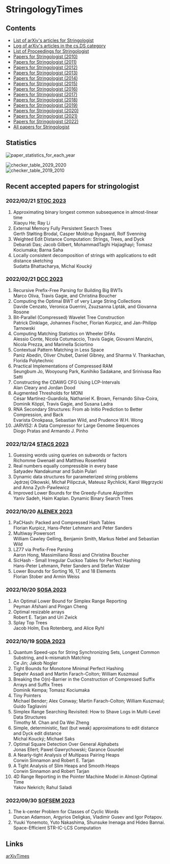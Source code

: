# StringologyTimes


## Contents
- [List of arXiv's articles for Stringologist](https://stringologytimes.github.io/StringologyTimes/docs/output/arxiv_list)
- [Log of arXiv's articles in the cs.DS category](https://stringologytimes.github.io/StringologyTimes/docs/output/weekly_arxiv_top)
- [List of Proceedings for Stringologist](https://stringologytimes.github.io/StringologyTimes/docs/output/list_of_proceedings)
- [Papers for Stringologist (2010)](https://stringologytimes.github.io/StringologyTimes/docs/output/list_2010)
- [Papers for Stringologist (2011)](https://stringologytimes.github.io/StringologyTimes/docs/output/list_2011)
- [Papers for Stringologist (2012)](https://stringologytimes.github.io/StringologyTimes/docs/output/list_2012)
- [Papers for Stringologist (2013)](https://stringologytimes.github.io/StringologyTimes/docs/output/list_2013)
- [Papers for Stringologist (2014)](https://stringologytimes.github.io/StringologyTimes/docs/output/list_2014)
- [Papers for Stringologist (2015)](https://stringologytimes.github.io/StringologyTimes/docs/output/list_2015)
- [Papers for Stringologist (2016)](https://stringologytimes.github.io/StringologyTimes/docs/output/list_2016)
- [Papers for Stringologist (2017)](https://stringologytimes.github.io/StringologyTimes/docs/output/list_2017)
- [Papers for Stringologist (2018)](https://stringologytimes.github.io/StringologyTimes/docs/output/list_2018)
- [Papers for Stringologist (2019)](https://stringologytimes.github.io/StringologyTimes/docs/output/list_2019)
- [Papers for Stringologist (2020)](https://stringologytimes.github.io/StringologyTimes/docs/output/list_2020)
- [Papers for Stringologist (2021)](https://stringologytimes.github.io/StringologyTimes/docs/output/list_2021)
- [Papers for Stringologist (2022)](https://stringologytimes.github.io/StringologyTimes/docs/output/list_2022)
- [All papers for Stringologist](https://stringologytimes.github.io/StringologyTimes/docs/output/complete_list)

## Statistics

![paper_statistics_for_each_year](https://stringologytimes.github.io/StringologyTimes/docs/output/paper_statistics_for_each_year.png)

![checker_table_2029_2020](https://stringologytimes.github.io/StringologyTimes/docs/output/checker_table_2029_2020.png)  
![checker_table_2019_2010](https://stringologytimes.github.io/StringologyTimes/docs/output/checker_table_2019_2010.png)  


## Recent accepted papers for stringologist

### 2022/02/21 [STOC 2023](http://acm-stoc.org/stoc2023/accepted.html)
1. Approximating binary longest common subsequence in almost-linear time  
Xiaoyu He; Ray Li   
2. External Memory Fully Persistent Search Trees  
Gerth Stølting Brodal, Casper Moldrup Rysgaard, Rolf Svenning  
3. Weighted Edit Distance Computation: Strings, Trees, and Dyck  
Debarati Das; Jacob Gilbert, MohammadTaghi Hajiaghayi; Tomasz Kociumaka; Barna Saha  
4. Locally consistent decomposition of strings with applications to edit distance sketching  
Sudatta Bhattacharya, Michal Koucký  

### 2022/02/21 [DCC 2023](https://www.cs.brandeis.edu/~dcc/Programs/Program2023.pdf)

1. Recursive Prefix-Free Parsing for Building Big BWTs  
Marco Oliva, Travis Gagie, and Christina Boucher  
2. Computing the Optimal BWT of very Large String Collections  
Davide Cenzato, Veronica Guerrini, Zsuzsanna Lipták, and Giovanna Rosone  
3. Bit-Parallel (Compressed) Wavelet Tree Construction  
Patrick Dinklage, Johannes Fischer, Florian Kurpicz, and Jan-Philipp Tarnowski  
4. Computing Matching Statistics on Wheeler DFAs  
Alessio Conte, Nicola Cotumaccio, Travis Gagie, Giovanni Manzini, Nicola Prezza, and Marinella Sciortino  
5. Contextual Pattern Matching in Less Space  
Paniz Abedin, Oliver Chubet, Daniel Gibney, and Sharma V. Thankachan, Florida Polytechnic  
6. Practical Implementations of Compressed RAM  
Seungbum Jo, Wooyoung Park, Kunihiko Sadakane, and Srinivasa Rao Satti  
7. Constructing the CDAWG CFG Using LCP-Intervals  
Alan Cleary and Jordan Dood  
8. Augmented Thresholds for MONI  
César Martínez-Guardiola, Nathaniel K. Brown, Fernando Silva-Coira, Dominik Köppl, Travis Gagie, and Susana Ladra  
9. RNA Secondary Structures: From ab Initio Prediction to Better Compression, and Back  
Evarista Onokpasa, Sebastian Wild, and Prudence W.H. Wong  
10. JARVIS2: A Data Compressor for Large Genome Sequences  
Diogo Pratas and Armando J. Pinho  

### 2022/12/24 [STACS 2023](https://www.conferences.uni-hamburg.de/event/272/page/183-list-of-accepted-papers)

1. Guessing words using queries on subwords or factors  
Richomme Gwenaël and Matthieu Rosenfeld  
2. Real numbers equally compressible in every base  
Satyadev Nandakumar and Subin Pulari  
3. Dynamic data structures for parameterized string problems  
Jędrzej Olkowski, Michał Pilipczuk, Mateusz Rychlicki, Karol Węgrzycki and Anna Zych-Pawlewicz 
4. Improved Lower Bounds for the Greedy-Future Algorithm  
Yaniv Sadeh, Haim Kaplan. Dynamic Binary Search Trees

### 2022/10/20 [ALENEX 2023](https://www.siam.org/Portals/0/Conferences/ALENEX/ALENEX23/ALENEX23%20-%20List%20of%20Accepted%20Papers.pdf)  

1. PaCHash: Packed and Compressed Hash Tables  
Florian Kurpicz, Hans-Peter Lehmann and Peter Sanders  
2. Multiway Powersort  
William Cawley Gelling, Benjamin Smith, Markus Nebel and Sebastian Wild  
3. LZ77 via Prefix-Free Parsing  
Aaron Hong, Massimiliano Rossi and Christina Boucher  
4. SicHash - Small Irregular Cuckoo Tables for Perfect Hashing  
Hans-Peter Lehmann, Peter Sanders and Stefan Walzer  
5. Lower Bounds for Sorting 16, 17, and 18 Elements  
Florian Stober and Armin Weiss  


### 2022/10/20 [SOSA 2023](https://www.siam.org/Portals/0/Conferences/SOSA/SOSA23/SOSA23%20-%20List%20of%20Accepted%20Papers.pdf)  

1. An Optimal Lower Bound for Simplex Range Reporting  
Peyman Afshani and Pingan Cheng  
2. Optimal resizable arrays  
Robert E. Tarjan and Uri Zwick  
3. Splay Top Trees  
Jacob Holm, Eva Rotenberg, and Alice Ryhl  

### 2022/10/19 [SODA 2023](https://www.siam.org/conferences/cm/program/accepted-papers/soda23-accepted-papers)  

1. Quantum Speed-ups for String Synchronizing Sets, Longest Common Substring, and k-mismatch Matching  
Ce Jin; Jakob Nogler  
2. Tight Bounds for Monotone Minimal Perfect Hashing  
Sepehr Assadi and Martin Farach-Colton; William Kuszmaul  
3. Breaking the O(n)-Barrier in the Construction of Compressed Suffix Arrays and Suffix Trees  
Dominik Kempa; Tomasz Kociumaka  
4. Tiny Pointers  
Michael Bender; Alex Conway; Martin Farach-Colton; William Kuszmaul; Guido Tagliavini  
5. Simplex Range Searching Revisited: How to Shave Logs in Multi-Level Data Structures  
Timothy M. Chan and Da Wei Zheng  
6. Simple, deterministic, fast (but weak) approximations to edit distance and Dyck edit distance  
Michal Koucký; Michael Saks  
7. Optimal Square Detection Over General Alphabets  
Jonas Ellert; Pawel Gawrychowski; Garance Gourdel  
8. A Nearly-tight Analysis of Multipass Pairing Heaps  
Corwin Sinnamon and Robert E. Tarjan  
9. A Tight Analysis of Slim Heaps and Smooth Heaps  
Corwin Sinnamon and Robert Tarjan  
10. 4D Range Reporting in the Pointer Machine Model in Almost-Optimal Time  
Yakov Nekrich; Rahul Saladi  
### 2022/09/30 [SOFSEM 2023](https://ics.science.upjs.sk/sofsem2023/accepted-papers/)

1. The k-center Problem for Classes of Cyclic Words  
Duncan Adamson, Argyrios Deligkas, Vladimir Gusev and Igor Potapov.  
2. Yuuki Yonemoto, Yuto Nakashima, Shunsuke Inenaga and Hideo Bannai.  
Space-Efficient STR-IC-LCS Computation  



## Links
[arXivTimes](https://github.com/arXivTimes/arXivTimes)